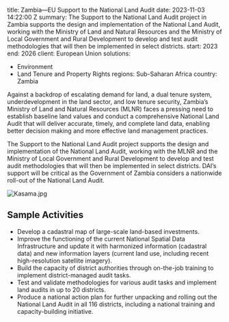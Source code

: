 
title: Zambia—EU Support to the National Land Audit
date: 2023-11-03 14:22:00 Z
summary: The Support to the National Land Audit project in Zambia supports the design
  and implementation of the National Land Audit, working with the Ministry of Land
  and Natural Resources and the Ministry of Local Government and Rural Development
  to develop and test audit methodologies that will then be implemented in select
  districts.
start: 2023
end: 2026
client: European Union
solutions:
- Environment
- Land Tenure and Property Rights
regions: Sub-Saharan Africa
country: Zambia


Against a backdrop of escalating demand for land, a dual tenure system, underdevelopment in the land sector, and low tenure security, Zambia’s Ministry of Land and Natural Resources (MLNR) faces a pressing need to establish baseline land values and conduct a comprehensive National Land Audit that will deliver accurate, timely, and complete land data, enabling better decision making and more effective land management practices.

The Support to the National Land Audit project supports the design and implementation of the National Land Audit, working with the MLNR and the Ministry of Local Government and Rural Development to develop and test audit methodologies that will then be implemented in select districts. DAI’s support will be critical as the Government of Zambia considers a nationwide roll-out of the National Land Audit.

![Kasama.jpg](/uploads/Kasama.jpg)

## Sample Activities

* Develop a cadastral map of large-scale land-based investments.
* Improve the functioning of the current National Spatial Data Infrastructure and update it with harmonized information (cadastral data) and new information layers (current land use, including recent high-resolution satellite imagery).
* Build the capacity of district authorities through on-the-job training to implement district-managed audit tasks.
* Test and validate methodologies for various audit tasks and implement land audits in up to 20 districts.
* Produce a national action plan for further unpacking and rolling out the National Land Audit in all 116 districts, including a national training and capacity-building initiative.
